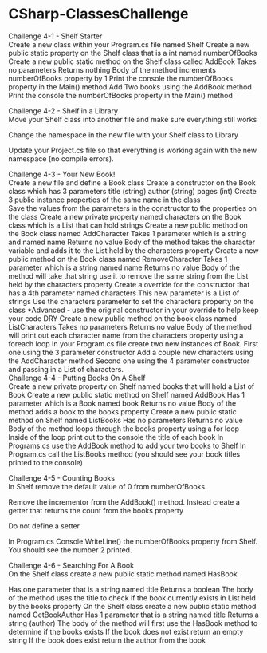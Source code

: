 # CSharp-ClassesChallenge

Challenge 4-1 - Shelf Starter<br/>
Create a new class within your Program.cs file named Shelf
Create a new public static property on the Shelf class that is a int named numberOfBooks
Create a new public static method on the Shelf class called AddBook
Takes no parameters
Returns nothing
Body of the method increments numberOfBooks property by 1
 Print the console the numberOfBooks property in the Main() method
Add Two books using the AddBook method
Print the console the numberOfBooks property in the Main() method
 

Challenge 4-2 - Shelf in a Library<br/>
 Move your Shelf class into another file and make sure everything still works

Change the namespace in the new file with your Shelf class to Library

Update your Project.cs file so that everything is working again with the new namespace (no compile errors).

 

Challenge 4-3 - Your New Book!<br/>
 Create a new file and define a Book class
 Create a constructor on the Book class which has 3 parameters
title (string)
author (string)
pages (int)
Create 3 public instance properties of the same name in the class<br/>
Save the values from the parameters in the constructor to the properties on the class
 Create a new private property named characters on the Book class which is a List that can hold strings
Create a new public method on the Book class named AddCharacter
Takes 1 parameter which is a string and named name
Returns no value
Body of the method takes the character variable and adds it to the List held by the characters property
 Create a new public method on the Book class named RemoveCharacter
Takes 1 parameter which is a string named name
Returns no value
Body of the method will take that string use it to remove the same string from the List held by the characters property
 Create a override for the constructor that has a 4th parameter named characters
This new parameter is a List of strings
Use the characters parameter to set the characters property on the class
 *Advanced - use the original constructor in your override to help keep your code DRY
 Create a new public method on the book class named ListCharacters
 Takes no parameters
 Returns no value
Body of the method will print out each character name from the characters property using a foreach loop
In your Program.cs file create two new instances of Book.
First one using the 3 parameter constructor
Add a couple new characters using the AddCharacter method
Second one using the 4 parameter constructor and passing in a List of characters.<br/>
Challenge 4-4 - Putting Books On A Shelf<br/>
 Create a new private property on Shelf named books that will hold a List of Book
Create a new public static method on Shelf named AddBook
Has 1 parameter which is a Book named book
Returns no value
Body of the method adds a book to the books property
Create a new public static method on Shelf named ListBooks
Has no parameters
Returns no value
Body of the method loops through the books property using a for loop
Inside of the loop print out to the console the title of each book
In Programs.cs use the AddBook method to add your two books to Shelf
In Program.cs call the ListBooks method (you should see your book titles printed to the console)
 

Challenge 4-5 - Counting Books<br/>
In Shelf remove the default value of 0 from numberOfBooks

Remove the incrementor from the AddBook() method.
Instead create a getter that returns the count from the books property

Do not define a setter

In Program.cs Console.WriteLine() the numberOfBooks property from Shelf. You should see the number 2 printed.
 

Challenge 4-6 - Searching For A Book<br/>
On the Shelf class create a new public static method named HasBook

Has one parameter that is a string named title
Returns a boolean
The body of the method uses the title to check if the book currently exists in List held by the books property
On the Shelf class create a new public static method named GetBookAuthor
Has 1 parameter that is a string named title
Returns a string (author)
The body of the method will first use the HasBook method to determine if the books exists
If the book does not exist return an empty string
If the book does exist return the author from the book
 
